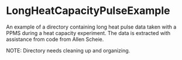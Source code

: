 # LongHeatCapacityPulseExample
An example of a directory containing long heat pulse data taken with a PPMS during a heat capacity experiment. The data is extracted with assistance from code from Allen Scheie.

NOTE: Directory needs cleaning up and organizing.
